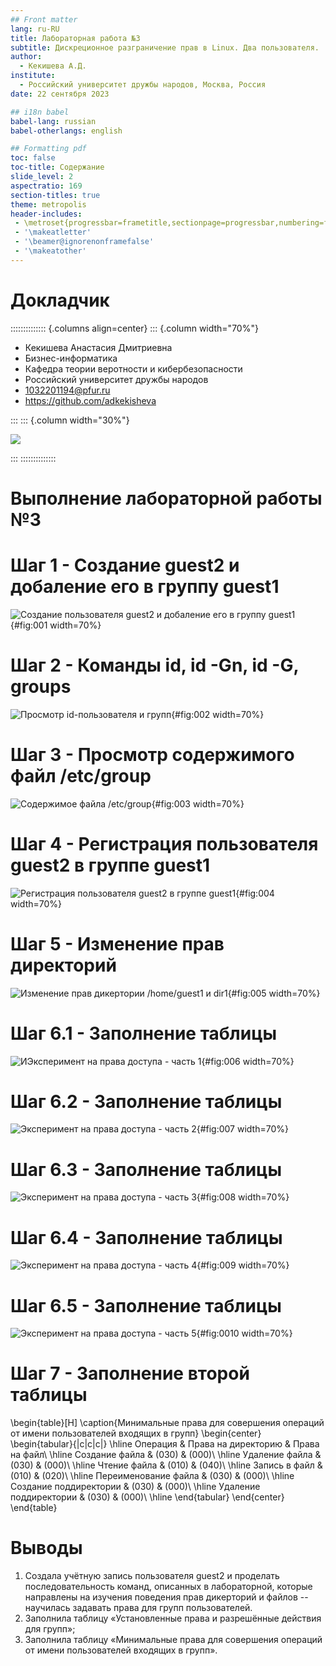 ```yaml
---
## Front matter
lang: ru-RU
title: Лабораторная работа №3
subtitle: Дискреционное разграничение прав в Linux. Два пользователя.
author:
  - Кекишева А.Д.
institute:
  - Российский университет дружбы народов, Москва, Россия
date: 22 сентября 2023

## i18n babel
babel-lang: russian
babel-otherlangs: english

## Formatting pdf
toc: false
toc-title: Содержание
slide_level: 2
aspectratio: 169
section-titles: true
theme: metropolis
header-includes:
 - \metroset{progressbar=frametitle,sectionpage=progressbar,numbering=fraction}
 - '\makeatletter'
 - '\beamer@ignorenonframefalse'
 - '\makeatother'
---
```



# Докладчик

:::::::::::::: {.columns align=center}
::: {.column width="70%"}

  * Кекишева Анастасия Дмитриевна
  * Бизнес-информатика
  * Кафедра теории веротности и кибербезопасности
  * Российский университет дружбы народов
  * 1032201194@pfur.ru
  * <https://github.com/adkekisheva>

:::
::: {.column width="30%"}

![](./image/kulyabov.jpg)

:::
::::::::::::::

# Выполнение лабораторной работы №3

# Шаг 1 - Создание guest2 и добаление его в группу guest1

![Создание пользователя guest2 и добаление его в группу guest1](image/1.jpeg){#fig:001 width=70%}

# Шаг 2 - Команды id, id -Gn, id -G, groups

![Просмотр id-пользователя и групп](image/2.png){#fig:002 width=70%}

# Шаг 3 - Просмотр содержимого файл /etc/group

![Содержимое файла /etc/group](image/3.png){#fig:003 width=70%}

# Шаг 4 - Регистрация пользователя guest2 в группе guest1

![Регистрация пользователя guest2 в группе guest1](image/4.png){#fig:004 width=70%}

# Шаг 5 - Изменение прав директорий

![Изменение прав дикертории /home/guest1 и dir1](image/5.png){#fig:005 width=70%}    

# Шаг 6.1 - Заполнение таблицы

![ИЭксперимент на права доступа - часть 1](image/6.png){#fig:006 width=70%}    

# Шаг 6.2 - Заполнение таблицы

![Эксперимент на права доступа - часть 2](image/7.png){#fig:007 width=70%}    

# Шаг 6.3 - Заполнение таблицы

![Эксперимент на права доступа - часть 3](image/8.png){#fig:008 width=70%}    

# Шаг 6.4 - Заполнение таблицы

![Эксперимент на права доступа - часть 4](image/9.png){#fig:009 width=70%}    

# Шаг 6.5 - Заполнение таблицы

![Эксперимент на права доступа - часть 5](image/10.png){#fig:0010 width=70%}    

# Шаг 7 - Заполнение второй таблицы

\begin{table}[H]
\caption{Минимальные права для совершения операций от имени пользователей входящих в групп}
\begin{center}
\begin{tabular}{|c|c|c|}
\hline
Операция & Права на директорию & Права на файл\\
\hline
Создание файла & (030) & (000)\\
\hline
Удаление файла & (030) & (000)\\
\hline
Чтение файла & (010) & (040)\\
\hline
Запись в файл & (010) & (020)\\
\hline
Переименование файла & (030) & (000)\\
\hline
Создание поддиректории & (030) & (000)\\
\hline
Удаление поддиректории & (030) & (000)\\
\hline
\end{tabular}
\end{center}
\end{table}

# Выводы

1. Создала учётную запись пользователя guest2 и проделать последовательность команд, описанных в лабораторной, которые направлены на изучения поведения прав дикерторий и файлов -- научилась задавать права для групп пользователей.
2. Заполнила таблицу «Установленные права и разрешённые действия для групп»;
3. Заполнила таблицу «Минимальные права для совершения операций от имени пользователей
входящих в групп».


